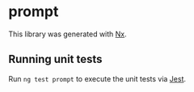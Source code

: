 # prompt

This library was generated with [Nx](https://nx.dev).

## Running unit tests

Run `ng test prompt` to execute the unit tests via [Jest](https://jestjs.io).
